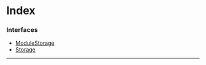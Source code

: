 

# Index

### Interfaces

* [ModuleStorage](../interfaces/_types_.modulestorage.md)
* [Storage](../interfaces/_types_.storage.md)

---

